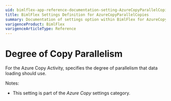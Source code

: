 ```yaml
---
uid: bimlflex-app-reference-documentation-setting-AzureCopyParallelCopies
title: BimlFlex Settings Definition for AzureCopyParallelCopies
summary: Documentation of settings option within BimlFlex for AzureCopyParallelCopies
varigenceProduct: BimlFlex
varigenceArticleType: Reference
---
```


# Degree of Copy Parallelism

For the Azure Copy Activity, specifies the degree of parallelism that data loading should use.

Notes:

* This setting is part of the *Azure Copy* settings category.

